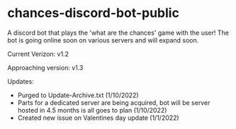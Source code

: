 # chances-discord-bot-public
A discord bot that plays the 'what are the chances' game with the user! The bot is going online soon on various servers and will expand soon.

Current Verizon: v1.2

Approaching version: v1.3

Updates:
- Purged to Update-Archive.txt (1/10/2022)
- Parts for a dedicated server are being acquired, bot will be server hosted in 4.5 months is all goes to plan (1/10/2022)
- Created new issue on Valentines day update (1/1/2022)
